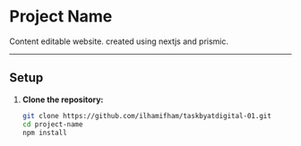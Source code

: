 # Project Name

Content editable website.
created using nextjs and prismic.

---

## Setup

1. **Clone the repository:**
   ```bash
   git clone https://github.com/ilhamifham/taskbyatdigital-01.git
   cd project-name
   npm install
   ```
